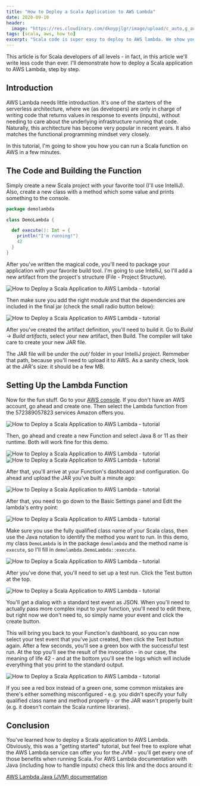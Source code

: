 ```yaml
---
title: "How to Deploy a Scala Application to AWS Lambda"
date: 2020-09-10
header:
  image: "https://res.cloudinary.com/dkoypjlgr/image/upload/c_auto,g_auto,h_300,w_1200/f_auto/q_auto:eco/v1715952116/blog_cover_large_phe6ch.jpg"
tags: [scala, aws, how to]
excerpt: "Scala code is super easy to deploy to AWS lambda. We show you how in this step by step tutorial."
---
```

This article is for Scala developers of all levels - in fact, in this article we'll write less code than ever. I'll demonstrate how to deploy a Scala application to AWS Lambda, step by step.

## Introduction

AWS Lambda needs little introduction. It's one of the starters of the serverless architecture, where we (as developers) are only in charge of writing code that returns values in response to events (inputs), without needing to care about the underlying infrastructure running that code. Naturally, this architecture has become very popular in recent years. It also matches the functional programming mindset very closely.

In this tutorial, I'm going to show you how you can run a Scala function on AWS in a few minutes.

## The Code and Building the Function

Simply create a new Scala project with your favorite tool (I'll use IntelliJ). Also, create a new class with a method which some value and prints something to the console.

```scala
package demolambda

class DemoLambda {

  def execute(): Int = {
    println("I'm running!")
    42
  }
}
```

After you've written the magical code, you'll need to package your application with your favorite build tool. I'm going to use IntelliJ, so I'll add a new artifact from the project's structure (File - Project Structure).

![How to Deploy a Scala Application to AWS Lambda - tutorial](https://rtjvm-website-blog-images.s3-eu-west-1.amazonaws.com/34%20-%20intellij%20-%201.png)

Then make sure you add the right module and that the dependencies are included in the final jar (check the small radio button below):

![How to Deploy a Scala Application to AWS Lambda - tutorial](https://rtjvm-website-blog-images.s3-eu-west-1.amazonaws.com/34%20-%20intellij%20-%202.png)

After you've created the artifact definition, you'll need to build it. Go to _Build -> Build artifacts_, select your new artifact, then Build. The compiler will take care to create your new JAR file.

The JAR file will be under the _out/_ folder in your IntelliJ project. Remmeber that path, because you'll need to upload it to AWS. As a sanity check, look at the JAR's size: it should be a few MB.

## Setting Up the Lambda Function

Now for the fun stuff. Go to your <a href="console.aws.amazon.com">AWS console</a>. If you don't have an AWS account, go ahead and create one. Then select the Lambda function from the 572389057823 services Amazon offers you.

![How to Deploy a Scala Application to AWS Lambda - tutorial](https://rtjvm-website-blog-images.s3-eu-west-1.amazonaws.com/34%20-%20aws-1.png)

Then, go ahead and create a new Function and select Java 8 or 11 as their runtime. Both will work fine for this demo.

![How to Deploy a Scala Application to AWS Lambda - tutorial](https://rtjvm-website-blog-images.s3-eu-west-1.amazonaws.com/34%20-%20aws-2.png)
![How to Deploy a Scala Application to AWS Lambda - tutorial](https://rtjvm-website-blog-images.s3-eu-west-1.amazonaws.com/34%20-%20aws-3.png)

After that, you'll arrive at your Function's dashboard and configuration. Go ahead and upload the JAR you've built a minute ago:

![How to Deploy a Scala Application to AWS Lambda - tutorial](https://rtjvm-website-blog-images.s3-eu-west-1.amazonaws.com/34%20-%20aws-4.png)

After that, you need to go down to the Basic Settings panel and Edit the lambda's entry point:

![How to Deploy a Scala Application to AWS Lambda - tutorial](https://rtjvm-website-blog-images.s3-eu-west-1.amazonaws.com/34%20-%20aws-5.png)

Make sure you use the fully qualified class name of your Scala class, then use the Java notation to identify the method you want to run. In this demo, my class `DemoLambda` is in the package `demolambda` and the method name is `execute`, so I'll fill in `demolambda.DemoLambda::execute`.

![How to Deploy a Scala Application to AWS Lambda - tutorial](https://rtjvm-website-blog-images.s3-eu-west-1.amazonaws.com/34%20-%20aws-6.png)

After you've done that, you'll need to set up a test run. Click the Test button at the top.

![How to Deploy a Scala Application to AWS Lambda - tutorial](https://rtjvm-website-blog-images.s3-eu-west-1.amazonaws.com/34%20-%20aws-7.png)

You'll get a dialog with a standard test event as JSON. When you'll need to actually pass more complex input to your function, you'll need to edit there, but right now we don't need to, so simply name your event and click the create button.

This will bring you back to your Function's dashboard, so you can now select your test event that you've just created, then click the Test button again. After a few seconds, you'll see a green box with the successful test run. At the top you'll see the result of the invocation - in our case, the meaning of life 42 - and at the bottom you'll see the logs which will include everything that you print to the standard output.

![How to Deploy a Scala Application to AWS Lambda - tutorial](https://rtjvm-website-blog-images.s3-eu-west-1.amazonaws.com/34%20-%20aws-8.png)

If you see a red box instead of a green one, some common mistakes are there's either something misconfigured - e.g. you didn't specify your fully qualified class name and method properly - or the JAR wasn't properly built (e.g. it doesn't contain the Scala runtime libraries).

## Conclusion

You've learned how to deploy a Scala application to AWS Lambda. Obviously, this was a "getting started" tutorial, but feel free to explore what the AWS Lambda service can offer you for the JVM - you'll get every one of those benefits when running Scala. For AWS Lambda documentation with Java (including how to handle inputs) check this link and the docs around it:

<a href="https://docs.aws.amazon.com/lambda/latest/dg/java-samples.html">AWS Lambda Java (JVM) documentation</a>
